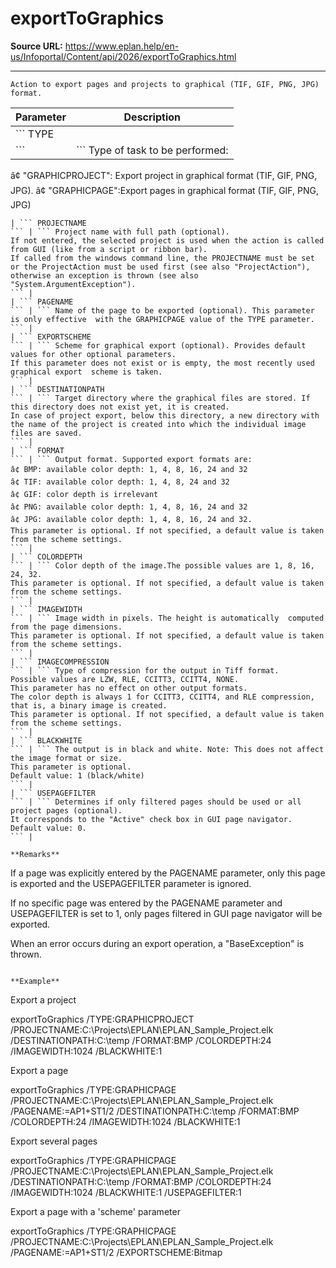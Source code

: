 # exportToGraphics

**Source URL:** https://www.eplan.help/en-us/Infoportal/Content/api/2026/exportToGraphics.html

---

```
Action to export pages and projects to graphical (TIF, GIF, PNG, JPG) format.
```

  

| Parameter | Description |
| --- | --- |
| ``` TYPE ``` | ``` Type of task to be performed: â¢ "GRAPHICPROJECT": Export project in graphical format (TIF, GIF, PNG, JPG). â¢ "GRAPHICPAGE":Export pages in graphical format (TIF, GIF, PNG, JPG) ``` |
| ``` PROJECTNAME ``` | ``` Project name with full path (optional). If not entered, the selected project is used when the action is called from GUI (like from a script or ribbon bar).  If called from the windows command line, the PROJECTNAME must be set or the ProjectAction must be used first (see also "ProjectAction"), otherwise an exception is thrown (see also "System.ArgumentException"). ``` |
| ``` PAGENAME ``` | ``` Name of the page to be exported (optional). This parameter is only effective  with the GRAPHICPAGE value of the TYPE parameter. ``` |
| ``` EXPORTSCHEME ``` | ``` Scheme for graphical export (optional). Provides default values for other optional parameters. If this parameter does not exist or is empty, the most recently used graphical export  scheme is taken. ``` |
| ``` DESTINATIONPATH ``` | ``` Target directory where the graphical files are stored. If this directory does not exist yet, it is created.  In case of project export, below this directory, a new directory with the name of the project is created into which the individual image files are saved. ``` |
| ``` FORMAT ``` | ``` Output format. Supported export formats are: â¢ BMP: available color depth: 1, 4, 8, 16, 24 and 32 â¢ TIF: available color depth: 1, 4, 8, 24 and 32 â¢ GIF: color depth is irrelevant â¢ PNG: available color depth: 1, 4, 8, 16, 24 and 32 â¢ JPG: available color depth: 1, 4, 8, 16, 24 and 32. This parameter is optional. If not specified, a default value is taken from the scheme settings. ``` |
| ``` COLORDEPTH ``` | ``` Color depth of the image.The possible values are 1, 8, 16, 24, 32. This parameter is optional. If not specified, a default value is taken from the scheme settings. ``` |
| ``` IMAGEWIDTH ``` | ``` Image width in pixels. The height is automatically  computed from the page dimensions.  This parameter is optional. If not specified, a default value is taken from the scheme settings. ``` |
| ``` IMAGECOMPRESSION ``` | ``` Type of compression for the output in Tiff format. Possible values are LZW, RLE, CCITT3, CCITT4, NONE. This parameter has no effect on other output formats.  The color depth is always 1 for CCITT3, CCITT4, and RLE compression, that is, a binary image is created. This parameter is optional. If not specified, a default value is taken from the scheme settings. ``` |
| ``` BLACKWHITE ``` | ``` The output is in black and white. Note: This does not affect the image format or size.  This parameter is optional. Default value: 1 (black/white) ``` |
| ``` USEPAGEFILTER ``` | ``` Determines if only filtered pages should be used or all project pages (optional).  It corresponds to the "Active" check box in GUI page navigator. Default value: 0. ``` |

**Remarks**

```
If a page was explicitly entered by the PAGENAME parameter, only this page is exported and the USEPAGEFILTER parameter is ignored. 
If no specific page was entered by the PAGENAME parameter and USEPAGEFILTER is set to 1, only pages filtered in GUI page navigator will be exported.
When an error occurs during an export operation, a "BaseException" is thrown.
```

**Example**

```
Export a project 

exportToGraphics /TYPE:GRAPHICPROJECT /PROJECTNAME:C:\\Projects\\EPLAN\\EPLAN_Sample_Project.elk /DESTINATIONPATH:C:\\temp  /FORMAT:BMP /COLORDEPTH:24 /IMAGEWIDTH:1024 /BLACKWHITE:1

Export a page 

exportToGraphics /TYPE:GRAPHICPAGE /PROJECTNAME:C:\\Projects\\EPLAN\\EPLAN_Sample_Project.elk /PAGENAME:=AP1+ST1/2 /DESTINATIONPATH:C:\\temp /FORMAT:BMP /COLORDEPTH:24 /IMAGEWIDTH:1024 /BLACKWHITE:1

Export several pages 

exportToGraphics /TYPE:GRAPHICPAGE /PROJECTNAME:C:\\Projects\\EPLAN\\EPLAN_Sample_Project.elk /DESTINATIONPATH:C:\\temp /FORMAT:BMP /COLORDEPTH:24 /IMAGEWIDTH:1024 /BLACKWHITE:1 /USEPAGEFILTER:1

Export a page with a 'scheme' parameter

exportToGraphics /TYPE:GRAPHICPAGE /PROJECTNAME:C:\\Projects\\EPLAN\\EPLAN_Sample_Project.elk /PAGENAME:=AP1+ST1/2 /EXPORTSCHEME:Bitmap
```